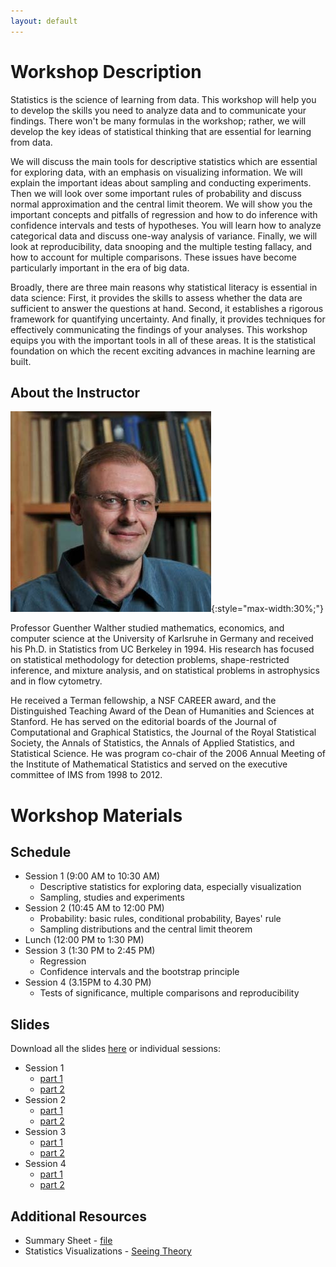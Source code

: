 ```yaml
---
layout: default
---
```


# Workshop Description

Statistics is the science of learning from data. This workshop will help you to develop the skills you need to analyze data and to communicate your findings. There won't be many formulas in the workshop; rather, we will develop the key ideas of statistical thinking that are essential for learning from data.

We will discuss the main tools for descriptive statistics which are essential for exploring data, with an emphasis on visualizing information. We will explain the important ideas about sampling and conducting experiments. Then we will look over some important rules of probability and discuss normal approximation and the central limit theorem. We will show you the important concepts and pitfalls of regression and how to do inference with confidence intervals and tests of hypotheses. You will learn how to analyze categorical data and discuss one-way analysis of variance. Finally, we will look at reproducibility, data snooping and the multiple testing fallacy, and how to account for multiple comparisons. These issues have become particularly important in the era of big data.

Broadly, there are three main reasons why statistical literacy is essential in data science: First, it provides the skills to assess whether the data are sufficient to answer the questions at hand. Second, it establishes a rigorous framework for quantifying uncertainty. And finally, it provides techniques for effectively communicating the findings of your analyses. This workshop equips you with the important tools in all of these areas. It is the statistical foundation on which the recent exciting advances in machine learning are built.

## About the Instructor

![Guenther Walther](/assets/img/guenther.jpg){:style="max-width:30%;"}

Professor Guenther Walther studied mathematics, economics, and computer science at the University of Karlsruhe in Germany and received his Ph.D. in Statistics from UC Berkeley in 1994. His research has focused on statistical methodology for detection problems, shape-restricted inference, and mixture analysis, and on statistical problems in astrophysics and in flow cytometry.

He received a Terman fellowship, a NSF CAREER award, and the Distinguished Teaching Award of the Dean of Humanities and Sciences at Stanford. He has served on the editorial boards of the Journal of Computational and Graphical Statistics, the Journal of the Royal Statistical Society, the Annals of Statistics, the Annals of Applied Statistics, and Statistical Science. He was program co-chair of the 2006 Annual Meeting of the Institute of Mathematical Statistics and served on the executive committee of IMS from 1998 to 2012.

# Workshop Materials

## Schedule

- Session 1 (9:00 AM to 10:30 AM)
  - Descriptive statistics for exploring data, especially visualization
  - Sampling, studies and experiments
- Session 2 (10:45 AM to 12:00 PM)
  - Probability: basic rules, conditional probability, Bayes' rule
  - Sampling distributions and the central limit theorem
- Lunch (12:00 PM to 1:30 PM)
- Session 3 (1:30 PM to 2:45 PM)
  - Regression
  - Confidence intervals and the bootstrap principle
- Session 4 (3.15PM to 4.30 PM)
  - Tests of significance, multiple comparisons and reproducibility

## Slides

Download all the slides [here](/assets/img/S1-8.pdf) or individual sessions:
- Session 1 
  - [part 1](/assets/img/S1.pdf)
  - [part 2](/assets/img/S2.pdf)
- Session 2
  - [part 1](/assets/img/S3.pdf)
  - [part 2](/assets/img/S4.pdf)
- Session 3
  - [part 1](/assets/img/S5.pdf)
  - [part 2](/assets/img/S6.pdf)
- Session 4
  - [part 1](/assets/img/S7.pdf)
  - [part 2](/assets/img/S8.pdf)

## Additional Resources

- Summary Sheet - [file](/assets/img/summary.pdf)
- Statistics Visualizations - [Seeing Theory](https://seeing-theory.brown.edu/)
